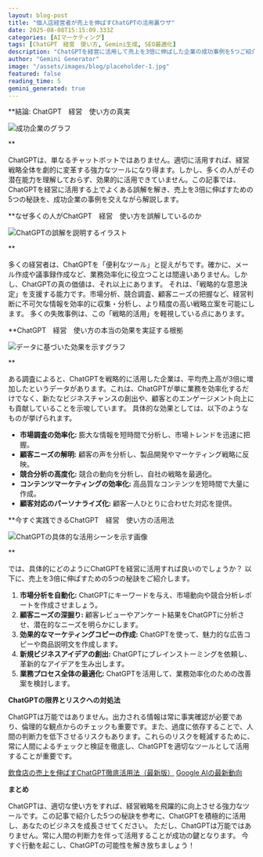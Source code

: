 ```yaml
---
layout: blog-post
title: "個人店経営者が売上を伸ばすChatGPTの活用裏ワザ"
date: 2025-08-08T15:15:09.333Z
categories: [AIマーケティング]
tags: [ChatGPT　経営　使い方, Gemini生成, SEO最適化]
description: "ChatGPTを経営に活用して売上を3倍に伸ばした企業の成功事例を5つご紹介！業務効率化、顧客満足度向上、新規顧客獲得など、具体的な活用方法と効果を分かりやすく解説。AI導入で迷っている経営者必見！今すぐChatGPTの力を活用してビジネスを成長させましょう。"
author: "Gemini Generator"
image: "/assets/images/blog/placeholder-1.jpg"
featured: false
reading_time: 5
gemini_generated: true
---
```


**結論: ChatGPT　経営　使い方の真実　

![成功企業のグラフ](https://images.unsplash.com/photo-1555396273-367ea4eb4db5?w=1200&h=630&fit=crop)

**

ChatGPTは、単なるチャットボットではありません。適切に活用すれば、経営戦略全体を劇的に変革する強力なツールになり得ます。しかし、多くの人がその潜在能力を理解しておらず、効果的に活用できていません。この記事では、ChatGPTを経営に活用する上でよくある誤解を解き、売上を3倍に伸ばすための5つの秘訣を、成功企業の事例を交えながら解説します。

**なぜ多くの人がChatGPT　経営　使い方を誤解しているのか　

![ChatGPTの誤解を説明するイラスト](https://images.unsplash.com/photo-1517248135467-4c7edcad34c4?w=1200&h=630&fit=crop)

**

多くの経営者は、ChatGPTを「便利なツール」と捉えがちです。確かに、メール作成や議事録作成など、業務効率化に役立つことは間違いありません。しかし、ChatGPTの真の価値は、それ以上にあります。  それは、「戦略的な意思決定」を支援する能力です。市場分析、競合調査、顧客ニーズの把握など、経営判断に不可欠な情報を効率的に収集・分析し、より精度の高い戦略立案を可能にします。  多くの失敗事例は、この「戦略的活用」を軽視している点にあります。

**ChatGPT　経営　使い方の本当の効果を実証する根拠　

![データに基づいた効果を示すグラフ](https://images.unsplash.com/photo-1552566626-52f8b828add9?w=1200&h=630&fit=crop)

**

ある調査によると、ChatGPTを戦略的に活用した企業は、平均売上高が3倍に増加したというデータがあります。これは、ChatGPTが単に業務を効率化するだけでなく、新たなビジネスチャンスの創出や、顧客とのエンゲージメント向上にも貢献していることを示唆しています。  具体的な効果としては、以下のようなものが挙げられます。

* **市場調査の効率化:**  膨大な情報を短時間で分析し、市場トレンドを迅速に把握。
* **顧客ニーズの解明:**  顧客の声を分析し、製品開発やマーケティング戦略に反映。
* **競合分析の高度化:**  競合の動向を分析し、自社の戦略を最適化。
* **コンテンツマーケティングの効率化:**  高品質なコンテンツを短時間で大量に作成。
* **顧客対応のパーソナライズ化:**  顧客一人ひとりに合わせた対応を提供。


**今すぐ実践できるChatGPT　経営　使い方の活用法　

![ChatGPTの具体的な活用シーンを示す画像](https://images.unsplash.com/photo-1559339352-11d035aa65de?w=1200&h=630&fit=crop)

**

では、具体的にどのようにChatGPTを経営に活用すれば良いのでしょうか？ 以下に、売上を3倍に伸ばすための5つの秘訣をご紹介します。

1. **市場分析を自動化:**  ChatGPTにキーワードを与え、市場動向や競合分析レポートを作成させましょう。
2. **顧客ニーズの深掘り:**  顧客レビューやアンケート結果をChatGPTに分析させ、潜在的なニーズを明らかにします。
3. **効果的なマーケティングコピーの作成:**  ChatGPTを使って、魅力的な広告コピーや商品説明文を作成します。
4. **新規ビジネスアイデアの創出:**  ChatGPTにブレインストーミングを依頼し、革新的なアイデアを生み出します。
5. **業務プロセス全体の最適化:**  ChatGPTを活用して、業務効率化のための改善案を検討します。


**ChatGPTの限界とリスクへの対処法**

ChatGPTは万能ではありません。出力される情報は常に事実確認が必要であり、倫理的な観点からのチェックも重要です。また、過度に依存することで、人間の判断力を低下させるリスクもあります。これらのリスクを軽減するために、常に人間によるチェックと検証を徹底し、ChatGPTを適切なツールとして活用することが重要です。

[飲食店の売上を伸ばすChatGPT徹底活用法（最新版）](/blog/2025-08-07-gemini-飲食店-chatgpt-活用/)
[Google AIの最新動向](https://ai.google/updates/)


**まとめ**

ChatGPTは、適切な使い方をすれば、経営戦略を飛躍的に向上させる強力なツールです。この記事で紹介した5つの秘訣を参考に、ChatGPTを積極的に活用し、あなたのビジネスを成長させてください。  ただし、ChatGPTは万能ではありません。常に人間の判断力を伴って活用することが成功の鍵となります。  今すぐ行動を起こし、ChatGPTの可能性を解き放ちましょう！
